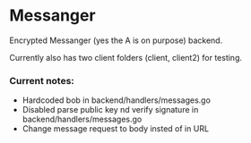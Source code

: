 # Messanger

Encrypted Messanger (yes the A is on purpose) backend.

Currently also has two client folders (client, client2) for testing.

### Current notes:
- Hardcoded bob in backend/handlers/messages.go
- Disabled parse public key nd verify signature in backend/handlers/messages.go
- Change message request to body insted of in URL